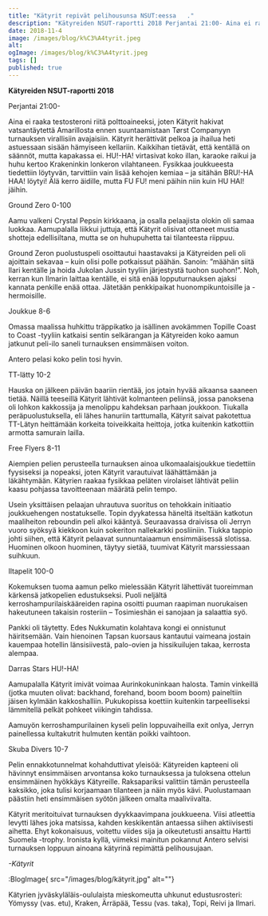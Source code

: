 ```yaml
---
title: "Kätyrit repivät pelihousunsa NSUT:eessa   ."
description: "Kätyreiden NSUT-raportti 2018 Perjantai 21:00- Aina ei raaka testosteroni riitä polttoaineeksi, joten Kätyrit hakivat vatsantäytettä Amarillosta ennen suuntaamistaan Tørst Companyyn turnauksen virallisiin avajaisiin. Kätyrit herättivät pelkoa ja ihailua heti astuessaan sisään hämyiseen kellariin. Kaikkihan tietävät, että kentällä on säännöt, mutta kapakassa ei. HU!-HA! virtasivat koko illan, karaoke raikui ja huhu kertoo Krakeninkin lonkeron vilahtaneen. Fysikkaa"
date: 2018-11-4
image: /images/blog/k%C3%A4tyrit.jpeg
alt:
ogImage: /images/blog/k%C3%A4tyrit.jpeg
tags: []
published: true
---
```

**Kätyreiden NSUT-raportti 2018**

Perjantai 21:00-

Aina ei raaka testosteroni riitä polttoaineeksi, joten Kätyrit hakivat vatsantäytettä Amarillosta ennen suuntaamistaan Tørst Companyyn turnauksen virallisiin avajaisiin. Kätyrit herättivät pelkoa ja ihailua heti astuessaan sisään hämyiseen kellariin. Kaikkihan tietävät, että kentällä on säännöt, mutta kapakassa ei. HU!-HA! virtasivat koko illan, karaoke raikui ja huhu kertoo Krakeninkin lonkeron vilahtaneen. Fysikkaa joukkueesta tiedettiin löytyvän, tarvittiin vain lisää kehojen kemiaa – ja sitähän BRU!-HA HAA! löytyi! Älä kerro äidille, mutta FU FU! meni päihin niin kuin HU HAI! jäihin.

Ground Zero 0-100

Aamu valkeni Crystal Pepsin kirkkaana, ja osalla pelaajista olokin oli samaa luokkaa. Aamupalalla liikkui juttuja, että Kätyrit olisivat ottaneet mustia shotteja edellisiltana, mutta se on huhupuhetta tai tilanteesta riippuu.

Ground Zeron puolustuspeli osoittautui haastavaksi ja Kätyreiden peli oli ajoittain sekavaa – kuin olisi polle potkaissut päähän. Sanoin: ”määhän siitä Ilari kentälle ja hoida Jukolan Jussin tyyliin järjestystä tuohon suohon!”. Noh, kerran kun Ilmarin laittaa kentälle, ei sitä enää lopputurnauksen ajaksi kannata penkille enää ottaa. Jätetään penkkipaikat huonompikuntoisille ja -hermoisille.

Joukkue 8-6

Omassa maalissa huhkittu träppikatko ja isällinen avokämmen Topille Coast to Coast -tyyliin katkaisi sentin selkärangan ja Kätyreiden koko aamun jatkunut peli-ilo saneli turnauksen ensimmäisen voiton.

Antero pelasi koko pelin tosi hyvin.

TT-lätty 10-2

Hauska on jälkeen päivän baariin rientää, jos jotain hyvää aikaansa saaneen tietää. Näillä teeseillä Kätyrit lähtivät kolmanteen peliinsä, jossa panoksena oli lohkon kakkossija ja menolippu kahdeksan parhaan joukkoon. Tiukalla peräpuolustuksella, eli lähes hanuriin tarttumalla, Kätyrit saivat pakotettua TT-Lätyn heittämään korkeita toiveikkaita heittoja, jotka kuitenkin katkottiin armotta samurain lailla.

Free Flyers 8-11

Aiempien pelien perusteella turnauksen ainoa ulkomaalaisjoukkue tiedettiin fyysiseksi ja nopeaksi, joten Kätyrit varautuivat läähättämään ja läkähtymään. Kätyrien raakaa fysikkaa peläten virolaiset lähtivät peliin kaasu pohjassa tavoitteenaan määrätä pelin tempo.

Usein yksittäisen pelaajan uhrautuva suoritus on tehokkain initiaatio joukkuehengen nostatukselle. Topin dyykatessa häneltä itseltään katkotun maaliheiton reboundin peli alkoi kääntyä. Seuraavassa draivissa oli Jerryn vuoro syöksyä kiekkoon kuin sokeriton nallekarkki posliiniin. Tiukka tappio johti siihen, että Kätyrit pelaavat sunnuntaiaamun ensimmäisessä slotissa. Huominen olkoon huominen, täytyy sietää, tuumivat Kätyrit marssiessaan suihkuun.

Iltapelit 100-0

Kokemuksen tuoma aamun pelko mielessään Kätyrit lähettivät tuoreimman kärkensä jatkopelien edustukseksi. Puoli neljältä kerroshampurilaiskääreiden rapina osoitti puuman raapiman nuorukaisen hakeutuneen takaisin rosteriin – Tosimieshän ei sanojaan ja salaattia syö.

Pankki oli täytetty. Edes Nukkumatin kolahtava kongi ei onnistunut häiritsemään. Vain hienoinen Tapsan kuorsaus kantautui vaimeana jostain kauempaa hotellin länsisiivestä, palo-ovien ja hissikuilujen takaa, kerrosta alempaa.

Darras Stars HU!-HA!

Aamupalalla Kätyrit imivät voimaa Aurinkokuninkaan halosta. Tamin vinkeillä (jotka muuten olivat: backhand, forehand, boom boom boom) paineltiin jäisen kylmään kakkoshalliin. Pukukopissa koettiin kuitenkin tarpeelliseksi lämmitellä pelkät pohkeet viikingin tahdissa.

Aamuyön kerroshampurilainen kyseli pelin loppuvaiheilla exit onlya, Jerryn painellessa kultakutrit hulmuten kentän poikki vaihtoon.

Skuba Divers 10-7

Pelin ennakkotunnelmat kohahduttivat yleisöä: Kätyreiden kapteeni oli hävinnyt ensimmäisen arvontansa koko turnauksessa ja tuloksena ottelun ensimmäinen hyökkäys Kätyreille. Raksapariksi valittiin tämän perusteella kaksikko, joka tulisi korjaamaan tilanteen ja näin myös kävi. Puolustamaan päästiin heti ensimmäisen syötön jälkeen omalta maaliviivalta.

Kätyrit meritoituivat turnauksen dyykkaavimpana joukkueena. Viisi atleettia levytti lähes joka matsissa, kahden keskikentän antaessa siihen aktiivisesti aihetta. Ehyt kokonaisuus, voitettu viides sija ja oikeutetusti ansaittu Hartti Suomela -trophy. Ironista kyllä, viimeksi mainitun pokannut Antero selvisi turnauksen loppuun ainoana kätyrinä repimättä pelihousujaan.

_\-Kätyrit_

:BlogImage{ src="/images/blog/kätyrit.jpg" alt=""}

Kätyrien jyväskyläläis-oululaista mieskomeutta uhkunut edustusrosteri: Yömyssy (vas. etu), Kraken, Ärräpää, Tessu (vas. taka), Topi, Reivi ja Ilmari.

